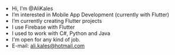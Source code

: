 - Hi, I’m @AliKales
- I’m interested in Mobile App Development (currently with Flutter)
- I’m currently creating Flutter projects
- I use Firebase with Flutter
- I used to work with C#, Python and Java
- I'm open for any kind of job.
- E-mail: ali.kales@hotmail.com
